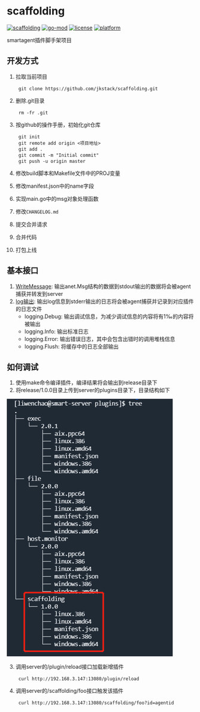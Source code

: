 # scaffolding

[![scaffolding](https://github.com/jkstack/scaffolding/actions/workflows/build.yml/badge.svg)](https://github.com/jkstack/scaffolding/actions/workflows/build.yml)
[![go-mod](https://img.shields.io/github/go-mod/go-version/jkstack/scaffolding)](https://github.com/jkstack/scaffolding)
[![license](https://img.shields.io/github/license/jkstack/scaffolding)](https://www.gnu.org/licenses/agpl-3.0.txt)
[![platform](https://img.shields.io/badge/platform-linux%20%7C%20windows-lightgrey.svg)](https://github.com/jkstack/scaffolding)

smartagent插件脚手架项目

## 开发方式

1. 拉取当前项目

        git clone https://github.com/jkstack/scaffolding.git
2. 删除.git目录

        rm -fr .git
3. 按github的操作手册，初始化git仓库

        git init
        git remote add origin <项目地址>
        git add .
        git commit -m "Initial commit"
        git push -u origin master
4. 修改build脚本和Makefile文件中的PROJ变量
5. 修改manifest.json中的name字段
6. 实现main.go中的msg对象处理函数
7. 修改`CHANGELOG.md`
8. 提交合并请求
9. 合并代码
10. 打包上线

## 基本接口

1. [WriteMessage](code/utils/msg.go): 输出anet.Msg结构的数据到stdout输出的数据将会被agent捕获并转发到server
2. [log输出](code/logging/log.go): 输出log信息到stderr输出的日志将会被agent捕获并记录到对应插件的日志文件
    - logging.Debug: 输出调试信息，为减少调试信息的内容将有1‰的内容将被输出
    - logging.Info: 输出标准日志
    - logging.Error: 输出错误日志，其中会包含出错时的调用堆栈信息
    - logging.Flush: 将缓存中的日志全部输出

## 如何调试

1. 使用make命令编译插件，编译结果将会输出到release目录下
2. 将release/1.0.0目录上传到server的plugins目录下，目录结构如下

![plugins](imgs/plugins.png)

3. 调用server的/plugin/reload接口加载新增插件

        curl http://192.168.3.147:13080/plugin/reload
4. 调用server的/scaffolding/foo接口触发该插件

        curl http://192.168.3.147:13080/scaffolding/foo?id=agentid